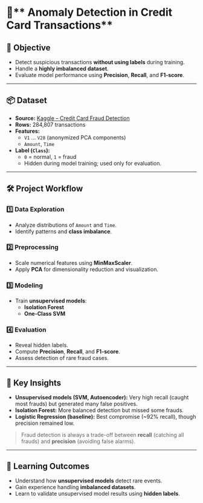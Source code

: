 # 🎯** Anomaly Detection in Credit Card Transactions**

## 🧠 Objective

- Detect suspicious transactions **without using labels** during training.
- Handle a **highly imbalanced dataset**.
- Evaluate model performance using **Precision**, **Recall**, and **F1-score**.

---

## 📦 Dataset

- **Source:** [Kaggle – Credit Card Fraud Detection](https://www.kaggle.com/datasets/mlg-ulb/creditcardfraud)  
- **Rows:** 284,807 transactions  
- **Features:**  
  - `V1` … `V28` (anonymized PCA components)  
  - `Amount`, `Time`  
- **Label (`Class`):**  
  - `0` = normal, `1` = fraud  
  - Hidden during model training; used only for evaluation.

---

## 🛠️ Project Workflow

### 1️⃣ Data Exploration
- Analyze distributions of `Amount` and `Time`.
- Identify patterns and **class imbalance**.

### 2️⃣ Preprocessing
- Scale numerical features using **MinMaxScaler**.
- Apply **PCA** for dimensionality reduction and visualization.

### 3️⃣ Modeling
- Train **unsupervised models**:  
  - **Isolation Forest**  
  - **One-Class SVM**

### 4️⃣ Evaluation
- Reveal hidden labels.
- Compute **Precision**, **Recall**, and **F1-score**.
- Assess detection of rare fraud cases.

---

## 🔑 Key Insights

- **Unsupervised models (SVM, Autoencoder):** Very high recall (caught most frauds) but generated many false positives.  
- **Isolation Forest:** More balanced detection but missed some frauds.  
- **Logistic Regression (baseline):** Best compromise (~92% recall), though precision remained low.  

> Fraud detection is always a trade-off between **recall** (catching all frauds) and **precision** (avoiding false alarms).

---

## 📌 Learning Outcomes

- Understand how **unsupervised models** detect rare events.  
- Gain experience handling **imbalanced datasets**.  
- Learn to validate unsupervised model results using **hidden labels**.


